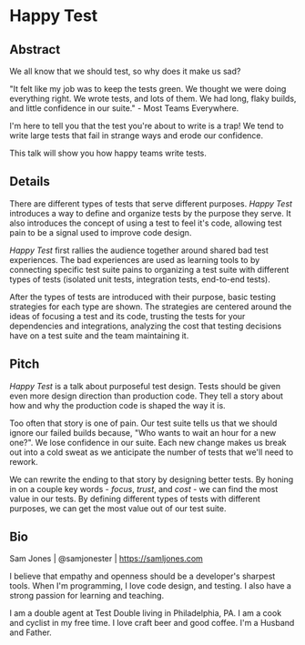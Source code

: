 # Happy Test

## Abstract

We all know that we should test, so why does it make us sad?

"It felt like my job was to keep the tests green. We thought we were doing everything right. We wrote tests, and lots of them. We had long, flaky builds, and little confidence in our suite." - Most Teams Everywhere.

I'm here to tell you that the test you're about to write is a trap! We tend to write large tests that fail in strange ways and erode our confidence.

This talk will show you how happy teams write tests.

## Details
There are different types of tests that serve different purposes. _Happy Test_ introduces a way to define and organize tests by the purpose they serve. It also introduces the concept of using a test to feel it's code, allowing test pain to be a signal used to improve code design.

_Happy Test_ first rallies the audience together around shared bad test experiences. The bad experiences are used as learning tools to by connecting specific test suite pains to organizing a test suite with different types of tests (isolated unit tests, integration tests, end-to-end tests).

After the types of tests are introduced with their purpose, basic testing strategies for each type are shown. The strategies are centered around the ideas of focusing a test and its code, trusting the tests for your dependencies and integrations, analyzing the cost that testing decisions have on a test suite and the team maintaining it.

## Pitch
_Happy Test_ is a talk about purposeful test design. Tests should be given even more design direction than production code. They tell a story about how and why the production code is shaped the way it is.

Too often that story is one of pain. Our test suite tells us that we should ignore our failed builds because, "Who wants to wait an hour for a new one?". We lose confidence in our suite. Each new change makes us break out into a cold sweat as we anticipate the number of tests that we'll need to rework.

We can rewrite the ending to that story by designing better tests. By honing in on a couple key words - *focus*, *trust*, and *cost* - we can find the most value in our tests. By defining different types of tests with different purposes, we can get the most value out of our test suite.

## Bio
Sam Jones | @samjonester | https://samljones.com

I believe that empathy and openness should be a developer's sharpest tools. When I'm programming, I love code design, and testing. I also have a strong passion for learning and teaching.

I am a double agent at Test Double living in Philadelphia, PA. I am a cook and cyclist in my free time. I love craft beer and good coffee. I'm a Husband and Father.
